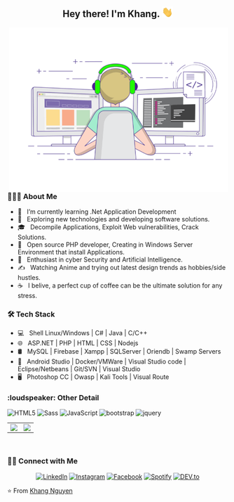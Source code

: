 <h2  align="center"> Hey there! I'm Khang. <img src="https://raw.githubusercontent.com/KhangChina/KhangChina/main/Hi.gif" width="25"></h2>
<img align="right" alt="GIF" src="https://raw.githubusercontent.com/KhangChina/KhangChina/main/gif3.gif" width="500"/>

<h3> 👨🏻‍💻 About Me </h3>

- 🔭 &nbsp; I’m currently learning .Net Application Development
- 🤔 &nbsp; Exploring new technologies and developing software solutions.
- 🎓 &nbsp; Decompile Applications, Exploit Web vulnerabilities, Crack Solutions.
- 💼 &nbsp; Open source PHP developer, Creating in Windows Server Environment that install Applications.
- 🌱 &nbsp; Enthusiast in cyber Security and Artificial Intelligence.
- ✍️ &nbsp; Watching Anime and trying out latest design trends as hobbies/side hustles.
- ☕ &nbsp; I belive, a perfect cup of coffee can be the ultimate solution for any stress. 

<h3>🛠 Tech Stack</h3>

- 💻 &nbsp; Shell Linux/Windows | C# | Java | C/C++
- 🌐 &nbsp; ASP.NET | PHP | HTML | CSS | Nodejs
- 🛢 &nbsp; MySQL | Firebase | Xampp | SQLServer | Oriendb | Swamp Servers 
- 🔧 &nbsp; Android Studio | Docker/VMWare | Visual Studio code | Eclipse/Netbeans | Git/SVN | Visual Studio 
- 🖥 &nbsp; Photoshop CC | Owasp | Kali Tools | Visual Route

<h3>:loudspeaker: Other Detail</h3>

![HTML5](https://img.shields.io/badge/html%205-grey?style=for-the-badge&logo=html5&logoColor=white&labelColor=8E2DE2)
![Sass](https://img.shields.io/badge/sass-grey?style=for-the-badge&logo=sass&logoColor=white&labelColor=8E2DE2)
![JavaScript](https://img.shields.io/badge/-JavaScript-grey?style=for-the-badge&logo=javascript&logoColor=white&labelColor=8E2DE2)
![bootstrap](https://img.shields.io/badge/-bootstrap-grey?style=for-the-badge&logo=bootstrap&logoColor=white&labelColor=8E2DE2)
![jquery](https://img.shields.io/badge/-jquery-grey?style=for-the-badge&logo=jquery&logoColor=white&labelColor=8E2DE2)
</br>

<table width="100%" border="0" cellpadding="0" cellspacing="0">
  <tr>
    <td align="center">
     <img align="left" src="https://github-readme-stats.vercel.app/api/top-langs/?username=khangchina&layout=compact&text_color=daf7dc&bg_color=151515" />
    </td>
    <td align="center">
     <img align="right" src="https://github-readme-stats.vercel.app/api?username=khangchina&show_icons=true&theme=dracula" />
    </td>
  </tr>
</table>
</br>

<h3> 🤝🏻 Connect with Me </h3>

<p align="center">
<a href="https://www.linkedin.com/in/" target="_blank"><img src="https://img.shields.io/badge/LinkedIn-%230077B5.svg?&style=flat-square&logo=linkedin&logoColor=white" alt="LinkedIn"></a>
<a href="https://www.instagram.com/" target="_blank"><img src="https://img.shields.io/badge/Instagram-%23E4405F.svg?&style=flat-square&logo=instagram&logoColor=white" alt="Instagram"></a>
<a href="https://www.facebook.com/made.chinaa/" target="_blank"><img src="https://img.shields.io/badge/Facebook-%231877F2.svg?&style=flat-square&logo=facebook&logoColor=white" alt="Facebook"></a>
<a href="https://open.spotify.com/user/0170agi99s5hh187g7mtz245b" target="_blank"><img src="https://img.shields.io/badge/Spotify-%231ED760.svg?&style=flat-square&logo=spotify&logoColor=white" alt="Spotify"></a>
<a href="" target="_blank"><img src="https://img.shields.io/badge/DEV-%230A0A0A.svg?&style=flat-square&logo=DEV.to&logoColor=white" alt="DEV.to"></a>
</p>

⭐️ From [Khang Nguyen](https://github.com/KhangChina)

